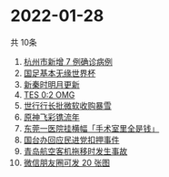 # 2022-01-28
  共 10条

  <!-- BEGIN -->
  <!-- 最后更新时间:Fri Jan 28 2022 00:39:31 GMT+0000 (Coordinated Universal Time) -->
  1. [杭州市新增 7 例确诊病例](https://www.zhihu.com/search?q=杭州疫情)
1. [国足基本无缘世界杯](https://www.zhihu.com/search?q=国足)
1. [新秦时明月更新](https://www.zhihu.com/search?q=新秦时明月)
1. [TES 0:2 OMG](https://www.zhihu.com/search?q=tes)
1. [世行行长批微软收购暴雪](https://www.zhihu.com/search?q=微软暴雪)
1. [原神飞彩镌流年](https://www.zhihu.com/search?q=原神)
1. [东莞一医院挂横幅「手术室里全是钱」](https://www.zhihu.com/search?q=康华医院)
1. [国台办回应民进党扣押事件](https://www.zhihu.com/search?q=国台办)
1. [青岛航空客机拖移时发生事故](https://www.zhihu.com/search?q=青岛航空)
1. [微信朋友圈可发 20 张图](https://www.zhihu.com/search?q=微信新功能)
  <!-- END -->
  